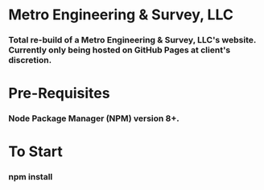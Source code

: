 # Metro Engineering & Survey, LLC

### Total re-build of a Metro Engineering & Survey, LLC's website. Currently only being hosted on GitHub Pages at client's discretion. 

# Pre-Requisites
### Node Package Manager (NPM) version 8+. 

# To Start 
### npm install 
